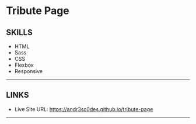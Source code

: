 # Tribute Page

## SKILLS

- HTML
- Sass
- CSS
- Flexbox
- Responsive

---
## LINKS

- Live Site URL: https://andr3sc0des.github.io/tribute-page

---